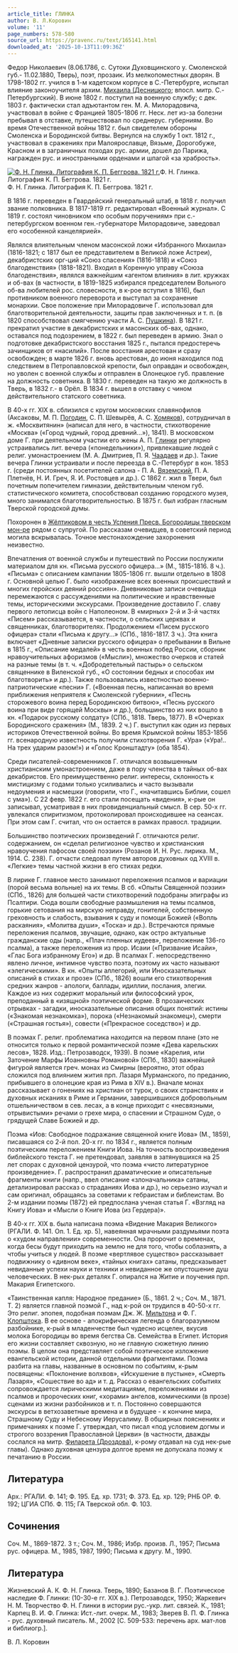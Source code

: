 ```yaml
---
article_title: ГЛИНКА
author: В. Л.Коровин
volume: '11'
page_numbers: 578-580
source_url: https://pravenc.ru/text/165141.html
downloaded_at: '2025-10-13T11:09:36Z'
---
```


Федор Николаевич (8.06.1786, с. Сутоки Духовщинского у. Смоленской губ.- 11.02.1880, Тверь), поэт, прозаик. Из мелкопоместных дворян. В 1798-1802 гг. учился в 1-м кадетском корпусе в С.-Петербурге, испытал влияние законоучителя архим. [Михаила (Десницкого](<https://pravenc.ru/text/Михаила (Десницкого.html>); впосл. митр. С.-Петербургский). В июне 1802 г. поступил на военную службу; с дек. 1803 г. фактически стал адъютантом ген. М. А. Милорадовича, участвовал в войне с Францией 1805-1806 гг. Неск. лет из-за болезни пребывал в отставке, путешествовал по среднерус. губерниям. Во время Отечественной войны 1812 г. был свидетелем обороны Смоленска и Бородинской битвы. Вернулся на службу 1 окт. 1812 г., участвовал в сражениях при Малоярославце, Вязьме, Дорогобуже, Красном и в заграничных походах рус. армии, дошел до Парижа, награжден рус. и иностранными орденами и шпагой «за храбрость».

[![Ф. Н. Глинка. Литография К. П. Беггрова. 1821 г.](https://pravenc.ru/data/549/469/1234/i200.jpg "Кликните для увеличения картинки")](https://pravenc.ru/data/549/469/1234/i400.jpg)Ф. Н. Глинка. Литография К. П. Беггрова. 1821 г.  
Ф. Н. Глинка. Литография К. П. Беггрова. 1821 г.

В 1816 г. переведен в Гвардейский генеральный штаб, в 1818 г. получил звание полковника. В 1817-1819 гг. редактировал «Военный журнал». С 1819 г. состоял чиновником «по особым поручениям» при с.-петербургском военном ген.-губернаторе Милорадовиче, заведовал его «особенной канцелярией».

Являлся влиятельным членом масонской ложи «Избранного Михаила» (1816-1821; с 1817 был ее представителем в Великой ложе Астреи), декабристских орг-ций «Союз спасения» (1816-1818) и «Союз благоденствия» (1818-1821). Входил в Коренную управу «Союза благоденствия», являлся важнейшим «агентом влияния» в лит. кружках и об-вах (в частности, в 1819-1825 избирался председателем Вольного об-ва любителей рос. словесности, в к-рое вступил в 1816), был противником военного переворота и выступал за сохранение монархии. Свое положение при Милорадовиче Г. использовал для благотворительной деятельности, защиты прав заключенных и т. п. (в 1820 способствовал смягчению участи А. С. [Пушкина](https://pravenc.ru/text/Пушкина.html)). В 1821 г. прекратил участие в декабристских и масонских об-вах, однако, оставался под подозрением, в 1822 г. был переведен в армию. Знал о подготовке декабристского восстания 1825 г., пытался предостеречь зачинщиков от «насилий». После восстания арестован и сразу освобожден; в марте 1826 г. вновь арестован, до июня находился под следствием в Петропавловской крепости, был оправдан и освобожден, но уволен с военной службы и отправлен в Олонецкое губ. правление на должность советника. В 1830 г. переведен на такую же должность в Тверь, в 1832 г.- в Орёл. В 1834 г. вышел в отставку с чином действительного статского советника.

В 40-х гг. XIX в. сблизился с кругом московских славянофилов (Аксаковы, М. П. [Погодин](https://pravenc.ru/text/Погодин.html), С. П. Шевырёв, А. С. [Хомяков](https://pravenc.ru/text/Хомяков.html)), сотрудничал в ж. «Москвитянин» (написал для него, в частности, стихотворение «Москва» («Город чудный, город древний…»), 1841). В московском доме Г. при деятельном участии его жены А. П. [Глинки](https://pravenc.ru/text/Глинки.html) регулярно устраивались лит. вечера («понедельники»), привлекавшие людей с религ. умонастроением (М. А. Дмитриев, П. Я. [Чаадаев](https://pravenc.ru/text/Чаадаев.html) и др.). Такие вечера Глинки устраивали и после переезда в С.-Петербург в кон. 1853 г. (среди постоянных посетителей салона - П. А. [Вяземский](https://pravenc.ru/text/Вяземский.html), П. А. Плетнёв, Н. И. Греч, Я. И. Ростовцев и др.). С 1862 г. жил в Твери, был почетным попечителем гимназии, действительным членом губ. статистического комитета, способствовал созданию городского музея, много занимался благотворительностью. В 1875 г. был избран гласным Тверской городской думы.

Похоронен в [Жёлтиковом в честь Успения Пресв. Богородицы тверском мон-ре](<https://pravenc.ru/text/Жёлтиковом в честь Успения Пресв  Богородицы тверском мон-ре.html>) рядом с супругой. По рассказам очевидцев, в советский период могила вскрывалась. Точное местонахождение захоронения неизвестно.

Впечатления от военной службы и путешествий по России послужили материалом для кн. «Письма русского офицера...» (М., 1815-1816. 8 ч.). «Письма» с описанием кампании 1805-1806 гг. вышли отдельно в 1808 г. Основной целью Г. было «изображение всех военных происшествий и многих геройских деяний россиян». Дневниковые записи очевидца перемежаются с рассуждениями на политические и нравственные темы, историческими экскурсами. Произведение доставило Г. славу первого летописца войн с Наполеоном. В «мирных» 2-й и 3-й частях «Писем» рассказывается, в частности, о сельских церквах и священниках, благотворителях. Продолжением «Писем русского офицера» стали «Письма к другу...» (СПб., 1816-1817. 3 ч.). Эта книга включает «Дневные записки русского офицера» о пребывании в Вильне в 1815 г., «Описание медалей» в честь военных побед России, сборник нравоучительных афоризмов («Мысли»), множество очерков и статей на разные темы (в т. ч. «Добродетельный пастырь» о сельском священнике в Виленской губ., «О состоянии бедных и способах им благотворить» и др.). Также пользовались известностью военно-патриотические «песни» Г. («Военная песнь, написанная во время приближения неприятеля к Смоленской губернии», «Песнь сторожевого воина перед Бородинскою битвою», «Песнь русского воина при виде горящей Москвы» и др.), большинство из них вошло в кн. «Подарок русскому солдату» (СПб., 1818. Тверь, 1877). В «Очерках Бородинского сражения» (М., 1839. 2 ч.) Г. выступил как один из первых историков Отечественной войны. Во время Крымской войны 1853-1856 гг. всенародную известность получили стихотворения Г. «Ура» («Ура!.. На трех ударим разом!») и «Голос Кронштадту» (оба 1854).

Среди писателей-современников Г. отличался возвышенным христианским умонастроением, даже в пору членства в тайных об-вах декабристов. Его преимущественно религ. интересы, склонность к мистицизму с годами только усиливались и часто вызывали недоумения и насмешки (говорили, что Г., «начитавшись Библии, сошел с ума»). С 22 февр. 1822 г. его стали посещать «видения», к-рые он записывал, усматривая в них провиденциальный смысл. В сер. 50-х гг. увлекался спиритизмом, протоколировал происходившее на сеансах. При этом сам Г. считал, что он остается в рамках правосл. традиции.

Большинство поэтических произведений Г. отличаются религ. содержанием, он «сделал религиозное чувство и христианския нравоучения пафосом своей поэзии» (Розанов И. Н. Рус. лирика. М., 1914. С. 238). Г. отчасти следовал путем авторов духовных од XVIII в. «Легкие» темы частной жизни в его стихах редки.

В лирике Г. главное место занимают переложения псалмов и вариации (порой весьма вольные) на их темы. В сб. «Опыты Священной поэзии» (СПб., 1826) для большей части стихотворений подобраны эпиграфы из Псалтири. Сюда вошли свободные размышления на темы псалмов, горькие сетования на мирскую неправду, гонителей, собственную греховность и слабость, взывания к суду и помощи Божией («Вопль раскаяния», «Молитва души», «Тоска» и др.). Встречаются прямые переложения псалмов, звучащие, однако, как остро актуальные гражданские оды (напр., «Плач пленных иудеев», переложение 136-го псалма), а также переложения из прор. Исаии («Призвание Исайи», «Глас Бога избранному Его») и др. В псалмах Г. непосредственно явлено личное, интимное чувство поэта, поэтому их часто называют «элегическими». В кн. «Опыты аллегорий, или Иносказательных описаний в стихах и прозе» (СПб., 1826) вошли его стихотворения средних жанров - апологи, баллады, идиллии, послания, элегии. Каждое из них содержит моральный или философский урок, преподанный в «изящной» поэтической форме. В прозаических отрывках - загадки, иносказательные описания общих понятий: истины («Знакомая незнакомка»), порока («Незнакомый знакомец»), смерти («Страшная гостья»), совести («Прекрасное соседство») и др.

В поэмах Г. религ. проблематика находится на первом плане (это не относится только к первой романтической поэме «Дева карельских лесов», 1828. Изд.: Петрозаводск, 1939). В поэме «Карелия, или Заточение Марфы Иоанновны Романовой» (СПб., 1830) важнейшей фигурой является греч. монах из Смирны (вероятно, этот образ сложился под влиянием жития прп. Лазаря Мурманского, по преданию, прибывшего в олонецкие края из Рима в XIV в.). Вначале монах рассказывает о гонениях на христиан от турок, о своих странствиях и духовных исканиях в Риме и Германии, завершившихся добровольным отшельничеством в сев. лесах, а в конце приходит с «несвязными, отрывистыми» речами о грехе мира, о спасении и Страшном Суде, о грядущей Славе Божией и др.

Поэма «Иов: Свободное подражание священной книге Иова» (М., 1859), писавшаяся со 2-й пол. 20-х гг. по 1834 г., является полным поэтическим переложением Книги Иова. На точность воспроизведения библейского текста Г. не претендовал, заявляя в затянувшихся на 25 лет спорах с духовной цензурой, что поэма «чисто литературное произведение». Г. распространил драматические и описательные фрагменты книги (напр., ввел описание «злоначальника» сатаны, детализировал рассказ о страданиях Иова и др.), но серьезно изучал и сам оригинал, обращаясь за советами к гебраистам и библеистам. Во 2-м издании поэмы (1872) ей предпослана ученая статья Г. «Взгляд на Книгу Иова» и «Мысли о Книге Иова (из Гердера)».

В 40-х гг. XIX в. была написана поэма «Видение Макария Великого» (РГАЛИ. Ф. 141. Оп. 1. Ед. хр. 5), навеянная мрачными раздумьями поэта о «худом направлении» современности. Она пророчит о временах, когда бесы будут приходить на землю не для того, чтобы соблазнять, а чтобы учиться у людей. В поэме «вертлявое существо» рассказывает подвижнику о «дивном веке», «тайных книгах» сатаны, предсказывает невиданные успехи науки и техники и невиданное же опустошение душ человеческих. В нек-рых деталях Г. опирался на Житие и поучения прп. Макария Египетского.

«Таинственная капля: Народное предание» (Б., 1861. 2 ч.; Соч. М., 1871. Т. 2) является главной поэмой Г., над к-рой он трудился в 40-50-х гг. Это религ. эпопея, подобная поэмам Дж. Ж. [Мильтона](https://pravenc.ru/text/Мильтона.html) и Ф. Г. [Клопштока](https://pravenc.ru/text/Клопштока.html). В ее основе - апокрифическая легенда о благоразумном разбойнике, к-рый в младенчестве был чудесно исцелен, вкусив молока Богородицы во время бегства Св. Семейства в Египет. История его жизни составляет сквозную, но не главную сюжетную линию поэмы. В целом она представляет собой поэтическое изложение евангельской истории, данной отдельными фрагментами. Поэма разбита на главы, названные в основном по событиям, к-рым посвящены: «Поклонение волхвов», «Искушение в пустыне», «Смерть Лазаря», «Сошествие во ад» и т. д. Рассказ о евангельских событиях сопровождается лирическими медитациями, переложениями из псалмов и пророческих книг, «хорами» ангелов, комическими (в прозе) сценами из жизни разбойников и т. п. Постоянно совершаются экскурсы в ветхозаветные времена и в будущее - к кончине мира, Страшному Суду и Небесному Иерусалиму. В обширных пояснениях и примечаниях к поэме Г. утверждал, что писал «под условием догмы и строгого воззрения Православной Церкви» (в частности, дважды сослался на митр. [Филарета (Дроздова)](https://pravenc.ru/text/Филарет.html), к-рому отдавал на суд нек-рые главы). Однако духовная цензура долгое время не допускала поэму к печатанию в России.

## Литература

Арх.: РГАЛИ. Ф. 141; Ф. 195. Ед. хр. 1731; Ф. 373. Ед. хр. 129; РНБ ОР. Ф. 192; ЦГИА СПб. Ф. 115; ГА Тверской обл. Ф. 103.

## Сочинения

Соч. М., 1869-1872. 3 т.; Соч. М., 1986; Избр. произв. Л., 1957; Письма рус. офицера. М., 1985, 1987, 1990; Письма к другу. М., 1990.

## Литература

Жизневский А. К. Ф. Н. Глинка. Тверь, 1890; Базанов В. Г. Поэтическое наследие Ф. Глинки: (10-30-е гг. XIX в.). Петрозаводск, 1950; Жаркевич Н. М. Творчество Ф. Н. Глинки в истории рус.-укр. лит. связей. К., 1981; Карпец В. И. Ф. Глинка: Ист.-лит. очерк. М., 1983; Зверев В. П. Ф. Глинка - рус. духовный писатель. М., 2002 [С. 509-533: перечень арх. мат-лов и библиогр.].

В. Л.  Коровин
